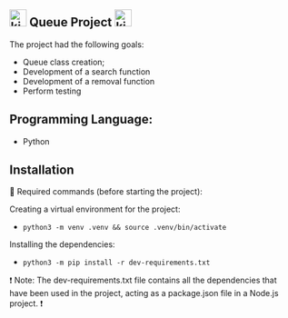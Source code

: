 ## <img src="https://www.gettyimages.com.br/ilustra%C3%A7%C3%B5es/p%C3%A1ssaro-kiwi" alt="kiwi animal" width="30" height="30"> Queue Project <img src="https://pt.vecteezy.com/arte-vetorial/28228680-kiwi-fruta-em-uma-prato-desenho-animado-vetor-ilustracao-kiwi-fruta-plano-icone-esboco" alt="kiwi fruit" width="30" height="30">






The project had the following goals:

- Queue class creation;
- Development of a search function
- Development of a removal function
- Perform testing


## Programming Language:
- Python

## Installation

🤖 Required commands (before starting the project):

Creating a virtual environment for the project:

* `python3 -m venv .venv && source .venv/bin/activate`

Installing the dependencies:

* `python3 -m pip install -r dev-requirements.txt`


❗️ Note: 
The dev-requirements.txt file contains all the dependencies that have been used in the project, acting as a package.json file in a Node.js project. ❗️

